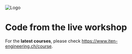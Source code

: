 ![Logo](https://www.iten-engineering.ch/logo.png)

# Code from the live workshop

For the **latest courses**, please check https://www.iten-engineering.ch/course.

